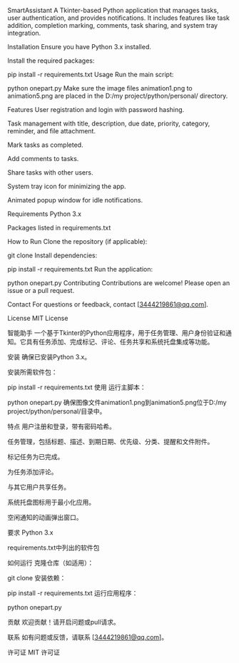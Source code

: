 SmartAssistant
A Tkinter-based Python application that manages tasks, user authentication, and provides notifications. It includes features like task addition, completion marking, comments, task sharing, and system tray integration.

Installation
Ensure you have Python 3.x installed.

Install the required packages:


pip install -r requirements.txt
Usage
Run the main script:


python onepart.py
Make sure the image files animation1.png to animation5.png are placed in the D:/my project/python/personal/ directory.

Features
User registration and login with password hashing.

Task management with title, description, due date, priority, category, reminder, and file attachment.

Mark tasks as completed.

Add comments to tasks.

Share tasks with other users.

System tray icon for minimizing the app.

Animated popup window for idle notifications.

Requirements
Python 3.x

Packages listed in requirements.txt

How to Run
Clone the repository (if applicable):


git clone 
Install dependencies:


pip install -r requirements.txt
Run the application:


python onepart.py
Contributing
Contributions are welcome! Please open an issue or a pull request.

Contact
For questions or feedback, contact [3444219861@qq.com].

License
MIT License


智能助手
一个基于Tkinter的Python应用程序，用于任务管理、用户身份验证和通知。它具有任务添加、完成标记、评论、任务共享和系统托盘集成等功能。

安装
确保已安装Python 3.x。

安装所需软件包：


pip install -r requirements.txt
使用
运行主脚本：


python onepart.py
确保图像文件animation1.png到animation5.png位于D:/my project/python/personal/目录中。

特点
用户注册和登录，带有密码哈希。

任务管理，包括标题、描述、到期日期、优先级、分类、提醒和文件附件。

标记任务为已完成。

为任务添加评论。

与其它用户共享任务。

系统托盘图标用于最小化应用。

空闲通知的动画弹出窗口。

要求
Python 3.x

requirements.txt中列出的软件包

如何运行
克隆仓库（如适用）：


git clone 
安装依赖：


pip install -r requirements.txt
运行应用程序：


python onepart.py

贡献
欢迎贡献！请开启问题或pull请求。

联系
如有问题或反馈，请联系 [3444219861@qq.com]。

许可证
MIT 许可证